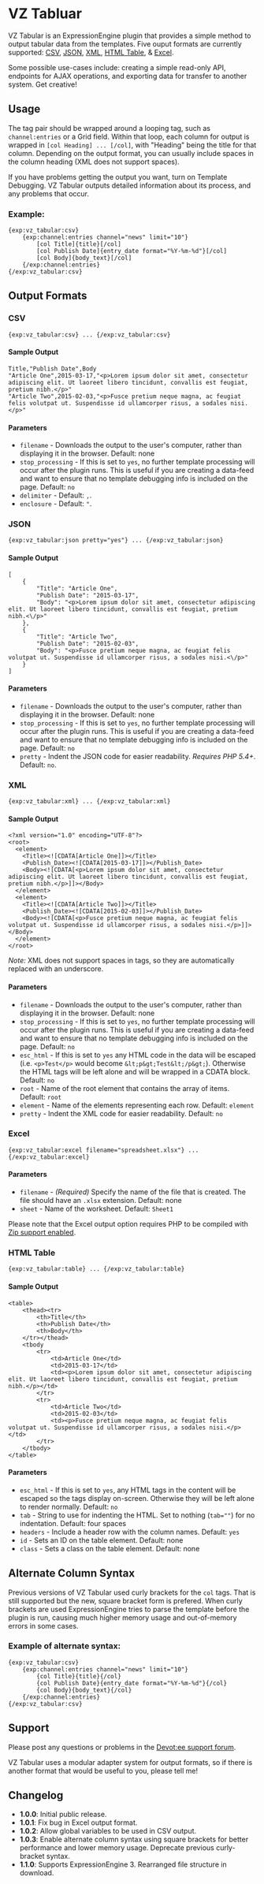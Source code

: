 VZ Tabluar
==========

VZ Tabular is an ExpressionEngine plugin that provides a simple method to output tabular data from the templates. Five ouput formats are currently supported: [CSV](#csv), [JSON](#json), [XML](#xml), [HTML Table](#html-table), & [Excel](#excel).

Some possible use-cases include: creating a simple read-only API, endpoints for AJAX operations, and exporting data for transfer to another system. Get creative!

Usage
-----

The tag pair should be wrapped around a looping tag, such as `channel:entries` or a Grid field. Within that loop, each column for output is wrapped in `[col Heading] ... [/col]`, with "Heading" being the title for that column. Depending on the output format, you can usually include spaces in the column heading (XML does not support spaces).

If you have problems getting the output you want, turn on Template Debugging. VZ Tabular outputs detailed information about its process, and any problems that occur.

### Example:

    {exp:vz_tabular:csv}
        {exp:channel:entries channel="news" limit="10"}
            [col Title]{title}[/col]
            [col Publish Date]{entry_date format="%Y-%m-%d"}[/col]
            [col Body]{body_text}[/col]
        {/exp:channel:entries}
    {/exp:vz_tabular:csv}


Output Formats
--------------

### CSV

    {exp:vz_tabular:csv} ... {/exp:vz_tabular:csv}

#### Sample Output

    Title,"Publish Date",Body
    "Article One",2015-03-17,"<p>Lorem ipsum dolor sit amet, consectetur adipiscing elit. Ut laoreet libero tincidunt, convallis est feugiat, pretium nibh.</p>"
    "Article Two",2015-02-03,"<p>Fusce pretium neque magna, ac feugiat felis volutpat ut. Suspendisse id ullamcorper risus, a sodales nisi.</p>"

#### Parameters

* `filename` - Downloads the output to the user's computer, rather than displaying it in the browser. Default: none
* `stop_processing` - If this is set to `yes`, no further template processing will occur after the plugin runs. This is useful if you are creating a data-feed and want to ensure that no template debugging info is included on the page. Default: `no`
* `delimiter` - Default: `,`.
* `enclosure` - Default: `"`.


### JSON

    {exp:vz_tabular:json pretty="yes"} ... {/exp:vz_tabular:json}

#### Sample Output

    [
        {
            "Title": "Article One",
            "Publish Date": "2015-03-17",
            "Body": "<p>Lorem ipsum dolor sit amet, consectetur adipiscing elit. Ut laoreet libero tincidunt, convallis est feugiat, pretium nibh.<\/p>"
        },
        {
            "Title": "Article Two",
            "Publish Date": "2015-02-03",
            "Body": "<p>Fusce pretium neque magna, ac feugiat felis volutpat ut. Suspendisse id ullamcorper risus, a sodales nisi.<\/p>"
        }
    ]

#### Parameters

* `filename` - Downloads the output to the user's computer, rather than displaying it in the browser. Default: none
* `stop_processing` - If this is set to `yes`, no further template processing will occur after the plugin runs. This is useful if you are creating a data-feed and want to ensure that no template debugging info is included on the page. Default: `no`
* `pretty` - Indent the JSON code for easier readability. *Requires PHP 5.4+*. Default: `no`.


### XML

    {exp:vz_tabular:xml} ... {/exp:vz_tabular:xml}

#### Sample Output

    <?xml version="1.0" encoding="UTF-8"?>
    <root>
      <element>
        <Title><![CDATA[Article One]]></Title>
        <Publish_Date><![CDATA[2015-03-17]]></Publish_Date>
        <Body><![CDATA[<p>Lorem ipsum dolor sit amet, consectetur adipiscing elit. Ut laoreet libero tincidunt, convallis est feugiat, pretium nibh.</p>]]></Body>
      </element>
      <element>
        <Title><![CDATA[Article Two]]></Title>
        <Publish_Date><![CDATA[2015-02-03]]></Publish_Date>
        <Body><![CDATA[<p>Fusce pretium neque magna, ac feugiat felis volutpat ut. Suspendisse id ullamcorper risus, a sodales nisi.</p>]]></Body>
      </element>
    </root>

*Note:* XML does not support spaces in tags, so they are automatically replaced with an underscore.

#### Parameters

* `filename` - Downloads the output to the user's computer, rather than displaying it in the browser. Default: none
* `stop_processing` - If this is set to `yes`, no further template processing will occur after the plugin runs. This is useful if you are creating a data-feed and want to ensure that no template debugging info is included on the page. Default: `no`
* `esc_html` - If this is set to `yes` any HTML code in the data will be escaped (i.e. `<p>Test</p>` would become `&lt;p&gt;Test&lt;/p&gt;`). Otherwise the HTML tags will be left alone and will be wrapped in a CDATA block. Default: `no`
* `root` - Name of the root element that contains the array of items. Default: `root`
* `element` - Name of the elements representing each row. Default: `element`
* `pretty` - Indent the XML code for easier readability. Default: `no`


### Excel

    {exp:vz_tabular:excel filename="spreadsheet.xlsx"} ... {/exp:vz_tabular:excel}

#### Parameters

* `filename` - *(Required)* Specify the name of the file that is created. The file should have an `.xlsx` extension. Default: none
* `sheet` - Name of the worksheet. Default: `Sheet1`

Please note that the Excel output option requires PHP to be compiled with [Zip support enabled](http://php.net/manual/en/zip.installation.php).


### HTML Table

    {exp:vz_tabular:table} ... {/exp:vz_tabular:table}

#### Sample Output

    <table>
        <thead><tr>
            <th>Title</th>
            <th>Publish Date</th>
            <th>Body</th>
        </tr></thead>
        <tbody
            <tr>
                <td>Article One</td>
                <td>2015-03-17</td>
                <td><p>Lorem ipsum dolor sit amet, consectetur adipiscing elit. Ut laoreet libero tincidunt, convallis est feugiat, pretium nibh.</p></td>
            </tr>
            <tr>
                <td>Article Two</td>
                <td>2015-02-03</td>
                <td><p>Fusce pretium neque magna, ac feugiat felis volutpat ut. Suspendisse id ullamcorper risus, a sodales nisi.</p></td>
            </tr>
        </tbody>
    </table>

#### Parameters

* `esc_html` - If this is set to `yes`, any HTML tags in the content will be escaped so the tags display on-screen. Otherwise they will be left alone to render normally. Default: `no`
* `tab` - String to use for indenting the HTML. Set to nothing (`tab=""`) for no indentation. Default: four spaces
* `headers` - Include a header row with the column names. Default: `yes`
* `id` - Sets an ID on the table element. Default: none
* `class` - Sets a class on the table element. Default: none

Alternate Column Syntax
-----------------------

Previous versions of VZ Tabular used curly brackets for the `col` tags. That is still supported but the new, square bracket form is prefered. When curly brackets are used ExpressionEngine tries to parse the template before the plugin is run, causing much higher memory usage and out-of-memory errors in some cases.

### Example of alternate syntax:

    {exp:vz_tabular:csv}
        {exp:channel:entries channel="news" limit="10"}
            {col Title}{title}{/col}
            {col Publish Date}{entry_date format="%Y-%m-%d"}{/col}
            {col Body}{body_text}{/col}
        {/exp:channel:entries}
    {/exp:vz_tabular:csv}

Support
-------

Please post any questions or problems in the [Devot:ee support forum](https://devot-ee.com/add-ons/support/vz-tabular/viewforum).

VZ Tabular uses a modular adapter system for output formats, so if there is another format that would be useful to you, please tell me! 

Changelog
---------

* __1.0.0__: Initial public release.
* __1.0.1__: Fix bug in Excel output format.
* __1.0.2__: Allow global variables to be used in CSV output.
* __1.0.3__: Enable alternate column syntax using square brackets for better performance and lower memory usage. Deprecate previous curly-bracket syntax.
* __1.1.0__: Supports ExpressionEngine 3. Rearranged file structure in download.